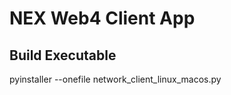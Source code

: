 # NEX Web4 Client App

## Build Executable
pyinstaller --onefile network_client_linux_macos.py <apiKey>

